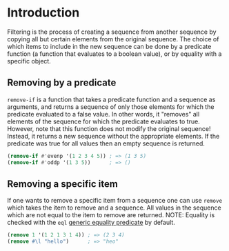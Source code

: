 # Introduction

Filtering is the process of creating a sequence from another sequence by copying all but certain elements from the original sequence.
The choice of which items to include in the new sequence can be done by a predicate function (a function that evaluates to a boolean value), or by equality with a specific object.

## Removing by a predicate

`remove-if` is a function that takes a predicate function and a sequence as arguments, and returns a sequence of only those elements for which the predicate evaluated to a false value.
In other words, it "removes" all elements of the sequence for which the predicate evaluates to true. However, note that this function does not modify the original sequence! 
Instead, it returns a new sequence without the appropriate elements. If the predicate was true for all values then an empty sequence is returned.

```lisp
(remove-if #'evenp '(1 2 3 4 5)) ; => (1 3 5)
(remove-if #'oddp '(1 3 5))      ; => ()
```

## Removing a specific item

If one wants to remove a specific item from a sequence one can use `remove` which takes the item to remove and a sequence.
All values in the sequence which are not equal to the item to remove are returned.
NOTE: Equality is checked with the `eql` [generic equality predicate][concept-equality] by default.

```lisp
(remove 1 '(1 2 1 3 1 4)) ; => (2 3 4)
(remove #\l "hello")      ; => "heo"
```

[concept-equality]: /tracks/common-lisp/concepts/equality
